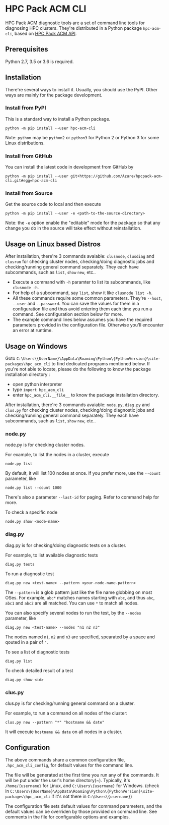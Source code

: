 # HPC Pack ACM CLI

HPC Pack ACM diagnostic tools are a set of command line tools for diagnosing HPC clusters. They're distributed in a Python package `hpc-acm-cli`, based on [HPC Pack ACM API](https://github.com/Azure/hpcpack-acm-api-python).

## Prerequisites

Python 2.7, 3.5 or 3.6 is required.

## Installation

There're several ways to install it. Usually, you should use the PyPI. Other ways are mainly for the package development.

### Install from PyPI

This is a standard way to install a Python package.

```
python -m pip install --user hpc-acm-cli
```

Note: `python` may be `python2` or `python3` for Python 2 or Python 3 for some Linux distributions.

### Install from GitHub

You can install the latest code in development from GitHub by

```
python -m pip install --user git+https://github.com/Azure/hpcpack-acm-cli.git#egg=hpc-acm-cli
```

### Install from Source

Get the source code to local and then execute

```
python -m pip install --user -e <path-to-the-source-directory>
```

Note: the `-e` option enable the "editable" mode for the package so that any change you do in the source will take effect without reinstallation.

## Usage on Linux based Distros

After installation, there're 3 commands avaiable: `clusnode`, `clusdiag` and `clusrun` for checking cluster nodes, checking/doing diagnostic jobs and checking/running general command separately. They each have subcommands, such as `list`, `show` `new`, etc..

* Execute a command with `-h` paramter to list its subcommands, like `clusnode -h`.
* For help of a subcommand, say `list`, show it like `clusnode list -h`.
* All these commands require some common parameters. They're `--host`, `--user` and `--password`. You can save the values for them in a configuration file and thus avoid entering them each time you run a command. See configuration section below for more.
* The example command lines below assumes you have the required parameters provided in the configuration file. Otherwise you'll encounter an error at runtime.

## Usage on Windows

Goto `C:\Users\{UserName}\AppData\Roaming\Python\{PythonVersion}\site-packages\hpc_acm_cli` to find dedicated programs mentioned below.
If you're not able to locate, please do the following to know the package installation directory :

- open python interpreter
- type `import hpc_acm_cli`
- enter `hpc_acm_cli.__file__` to know the package installation directory.

After installation, there're 3 commands avaiable: `node.py`, `diag.py` and `clus.py` for checking cluster nodes, checking/doing diagnostic jobs and checking/running general command separately. They each have subcommands, such as `list`, `show` `new`, etc..

### node.py

node.py is for checking cluster nodes.

For example, to list the nodes in a cluster, execute

```
node.py list
```

By default, it will list 100 nodes at once. If you prefer more, use the `--count` parameter, like

```
node.py list --count 1000
```

There's also a parameter `--last-id` for paging. Refer to command help for more.


To check a specific node

```
node.py show <node-name>
```

### diag.py

diag.py is for checking/doing diagnostic tests on a cluster.

For example, to list available diagnostic tests

```
diag.py tests
```

To run a diagnostic test

```
diag.py new <test-name> --pattern <your-node-name-pattern>
```

The `--pattern` is a glob pattern just like the file name globbing on most OSes. For example, `abc*` matches names starting with `abc`, and thus `abc`, `abc1` and `abc2` are all matched. You can use `*` to match all nodes.

You can also specify several nodes to run the test, by the `--nodes` parameter, like

```
diag.py new <test-name> --nodes "n1 n2 n3"
```

The nodes named `n1`, `n2` and `n3` are specified, spearated by a space and qouted in a pair of `"`.

To see a list of diagnostic tests

```
diag.py list
```

To check detailed result of a test

```
diag.py show <id>
```

### clus.py

clus.py is for checking/running general command on a cluster.

For example, to run a command on all nodes of the cluster:

```
clus.py new --pattern "*" "hostname && date"
```

It will execute `hostname && date` on all nodes in a cluster.


## Configuration

The above commands share a common configuration file, `.hpc_acm_cli_config`, for default values for the command line.

The file will be generated at the first time you run any of the commands. It will be put under the user's home directory(~). Typically, it's `/home/{username}` for Linux, and `C:\Users\{username}` for Windows. (check in `C:\Users\{UserName}\AppData\Roaming\Python\{PythonVersion}\site-packages\hpc_acm_cli` if it's not there in `C:\Users\{username}`)

The configuration file sets default values for command parameters, and the default values can be overriden by those provided on command line. See comments in the file for configurable options and examples.
